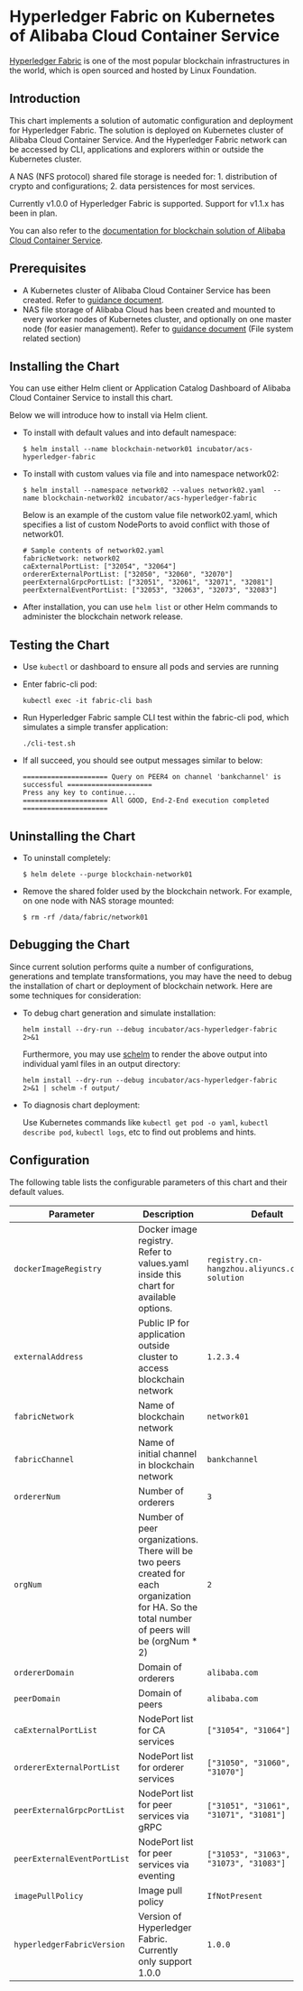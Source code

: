 # Hyperledger Fabric on Kubernetes of Alibaba Cloud Container Service


[Hyperledger Fabric](https://hyperledger.org/projects/fabric) is one of the most popular blockchain infrastructures in the world, which is open sourced and hosted by Linux Foundation.

## Introduction
This chart implements a solution of automatic configuration and deployment for Hyperledger Fabric. The solution is deployed on Kubernetes cluster of Alibaba Cloud Container Service. And the Hyperledger Fabric network can be accessed by CLI, applications and explorers within or outside the Kubernetes cluster.

A NAS (NFS protocol) shared file storage is needed for: 1. distribution of crypto and configurations; 2. data persistences for most services.

Currently v1.0.0 of Hyperledger Fabric is supported. Support for v1.1.x has been in plan.

You can also refer to the [documentation for blockchain solution of Alibaba Cloud Container Service](https://help.aliyun.com/document_detail/60755.html).


## Prerequisites
- A Kubernetes cluster of Alibaba Cloud Container Service has been created. Refer to [guidance document](https://help.aliyun.com/document_detail/53752.html).
- NAS file storage of Alibaba Cloud has been created and mounted to every worker nodes of Kubernetes cluster, and optionally on one master node (for easier management). Refer to [guidance document](https://help.aliyun.com/document_detail/64313.html) (File system related section)


## Installing the Chart

You can use either Helm client or Application Catalog Dashboard of Alibaba Cloud Container Service to install this chart.

Below we will introduce how to install via Helm client.

* To install with default values and into default namespace:
	
	```
	$ helm install --name blockchain-network01 incubator/acs-hyperledger-fabric
	```

* To install with custom values via file and into namespace network02:
	
	```
	$ helm install --namespace network02 --values network02.yaml  --name blockchain-network02 incubator/acs-hyperledger-fabric
	```
	
	Below is an example of the custom value file network02.yaml, which specifies a list of custom NodePorts to avoid conflict with those of network01.
	
	```
	# Sample contents of network02.yaml
	fabricNetwork: network02
	caExternalPortList: ["32054", "32064"]
	ordererExternalPortList: ["32050", "32060", "32070"]
	peerExternalGrpcPortList: ["32051", "32061", "32071", "32081"]
	peerExternalEventPortList: ["32053", "32063", "32073", "32083"]
	```

* After installation, you can use `helm list` or other Helm commands to administer the blockchain network release.

## Testing the Chart

* Use `kubectl` or dashboard to ensure all pods and servies are running
	
* Enter fabric-cli pod:
	
	```
	kubectl exec -it fabric-cli bash
	```
	
* Run Hyperledger Fabric sample CLI test within the fabric-cli pod, which simulates a simple transfer application:
	
	```
	./cli-test.sh
	```
	
* If all succeed, you should see output messages similar to below:
	
	```
	===================== Query on PEER4 on channel 'bankchannel' is successful ===================== 
	Press any key to continue...
	===================== All GOOD, End-2-End execution completed =====================
	```


## Uninstalling the Chart

* To uninstall completely:
	
	```
	$ helm delete --purge blockchain-network01
	```
	
* Remove the shared folder used by the blockchain network. For example, on one node with NAS storage mounted:
	
	```
	$ rm -rf /data/fabric/network01
	```
	

## Debugging the Chart

Since current solution performs quite a number of configurations, generations and template transformations, you may have the need to debug the installation of chart or deployment of blockchain network. Here are some techniques for consideration:

* To debug chart generation and simulate installation:
	
	```
	helm install --dry-run --debug incubator/acs-hyperledger-fabric 2>&1 
	```
	
	Furthermore, you may use [schelm](https://github.com/databus23/schelm) to render the above output into individual yaml files in an output directory:
	
	```
	helm install --dry-run --debug incubator/acs-hyperledger-fabric 2>&1 | schelm -f output/
	```

* To diagnosis chart deployment:
	
	Use Kubernetes commands like `kubectl get pod -o yaml`, `kubectl describe pod`, `kubectl logs`, etc to find out problems and hints. 

## Configuration

The following table lists the configurable parameters of this chart and their default values.

| Parameter                  | Description                        | Default                                                    |
| -----------------------    | ---------------------------------- | ---------------------------------------------------------- |
| `dockerImageRegistry` | Docker image registry. Refer to values.yaml inside this chart for available options.                | `registry.cn-hangzhou.aliyuncs.com/cos-solution`                                        |
| `externalAddress` | Public IP for application outside cluster to access blockchain network | `1.2.3.4` |
| `fabricNetwork` | Name of blockchain network | `network01` |
| `fabricChannel` | Name of initial channel in blockchain network | `bankchannel` |
| `ordererNum` | Number of orderers | `3` |
| `orgNum` | Number of peer organizations. There will be two peers created for each organization for HA. So the total number of peers will be (orgNum * 2) | `2` |
| `ordererDomain` | Domain of orderers | `alibaba.com` |
| `peerDomain` | Domain of peers | `alibaba.com` |
| `caExternalPortList` | NodePort list for CA services | `["31054", "31064"]` |
| `ordererExternalPortList` | NodePort list for orderer services | `["31050", "31060", "31070"]` |
| `peerExternalGrpcPortList` | NodePort list for peer services via gRPC | `["31051", "31061", "31071", "31081"]` |
| `peerExternalEventPortList` | NodePort list for peer services via eventing | `["31053", "31063", "31073", "31083"]` |
| `imagePullPolicy` | Image pull policy | `IfNotPresent` |
| `hyperledgerFabricVersion` | Version of Hyperledger Fabric. Currently only support 1.0.0 | `1.0.0` |


